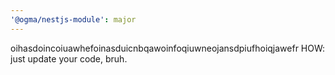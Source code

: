 ```yaml
---
'@ogma/nestjs-module': major
---
```


oihasdoincoiuawhefoinasduicnbqawoinfoqiuwneojansdpiufhoiqjawefr HOW: just update your code, bruh.
